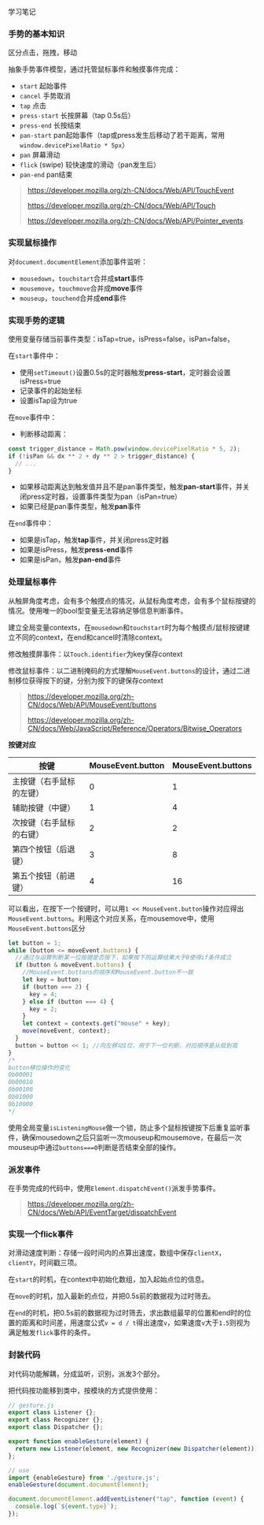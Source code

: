 学习笔记


### 手势的基本知识

区分点击，拖拽，移动

抽象手势事件模型，通过托管鼠标事件和触摸事件完成：

- `start` 起始事件
- `cancel` 手势取消
- `tap` 点击
- `press-start` 长按屏幕（tap 0.5s后）
- `press-end` 长按结束
- `pan-start` pan起始事件（tap或press发生后移动了若干距离，常用`window.devicePixelRatio * 5px`）
- `pan` 屏幕滑动
- `flick` (swipe) 较快速度的滑动（pan发生后）
- `pan-end` pan结束

> https://developer.mozilla.org/zh-CN/docs/Web/API/TouchEvent
>
> https://developer.mozilla.org/zh-CN/docs/Web/API/Touch
>
> https://developer.mozilla.org/zh-CN/docs/Web/API/Pointer_events


### 实现鼠标操作
对`document.documentElement`添加事件监听：

- `mousedown`，`touchstart`合并成**start**事件
- `mousemove`，`touchmove`合并成**move**事件
- `mouseup`，`touchend`合并成**end**事件


### 实现手势的逻辑

使用变量存储当前事件类型：isTap=true，isPress=false，isPan=false，

在`start`事件中：
- 使用`setTimeout()`设置0.5s的定时器触发**press-start**，定时器会设置isPress=true
- 记录事件的起始坐标
- 设置isTap设为true

在`move`事件中：
- 判断移动距离：
```javascript
const trigger_distance = Math.pow(window.devicePixelRatio * 5, 2);
if (!isPan && dx ** 2 + dy ** 2 > trigger_distance) {
  // ...
}
```
- 如果移动距离达到触发值并且不是pan事件类型，触发**pan-start**事件，并关闭press定时器，设置事件类型为pan（isPan=true）
- 如果已经是pan事件类型，触发**pan**事件

在`end`事件中：
- 如果是isTap，触发**tap**事件，并关闭press定时器
- 如果是isPress，触发**press-end**事件
- 如果是isPan，触发**pan-end**事件

### 处理鼠标事件

从触屏角度考虑，会有多个触摸点的情况，从鼠标角度考虑，会有多个鼠标按键的情况。使用唯一的bool型变量无法容纳足够信息判断事件。

建立全局变量contexts，在`mousedown`和`touchstart`时为每个触摸点/鼠标按键建立不同的context，在end和cancel时清除context。

修改触摸屏事件：以`Touch.identifier`为key保存context

修改鼠标事件：以二进制掩码的方式理解`MouseEvent.buttons`的设计，通过二进制移位获得按下的键，分别为按下的键保存context

> https://developer.mozilla.org/zh-CN/docs/Web/API/MouseEvent/buttons
>
> https://developer.mozilla.org/zh-CN/docs/Web/JavaScript/Reference/Operators/Bitwise_Operators

**按键对应**

按键 | MouseEvent.button | MouseEvent.buttons
---|---|---
主按键（右手鼠标的左键） | 0 | 1
辅助按键（中键）  | 1 | 4
次按键（右手鼠标的右键）  | 2 | 2
第四个按钮（后退键） | 3 | 8
第五个按钮（前进键） | 4 | 16

可以看出，在按下一个按键时，可以用`1 << MouseEvent.button`操作对应得出`MouseEvent.buttons`。利用这个对应关系，在mousemove中，使用`MouseEvent.buttons`区分


```javascript
let button = 1;
while (button <= moveEvent.buttons) {
  //通过与运算判断某一位按键是否按下，如果按下则运算结果大于0使得if条件成立
  if (button & moveEvent.buttons) {
    //MouseEvent.buttons的顺序和MouseEvent.button不一致
    let key = button;
    if (button === 2) {
      key = 4;
    } else if (button === 4) {
      key = 2;
    }
    let context = contexts.get("mouse" + key);
    move(moveEvent, context);
  }
  button = button << 1; //向左移动1位，用于下一位判断，对应顺序是从低到高
}
/*
button移位操作的变化
0b00001
0b00010
0b00100
0b01000
0b10000
*/
```

使用全局变量`isListeningMouse`做一个锁，防止多个鼠标按键按下后重复监听事件，确保mousedown之后只监听一次mouseup和mousemove，在最后一次mouseup中通过`buttons===0`判断是否结束全部的操作。

### 派发事件

在手势完成的代码中，使用`Element.dispatchEvent()`派发手势事件。

> https://developer.mozilla.org/zh-CN/docs/Web/API/EventTarget/dispatchEvent

### 实现一个flick事件

对滑动速度判断：存储一段时间内的点算出速度，数组中保存`clientX`，`clientY`，时间戳三项。

在`start`的时机，在context中初始化数组，加入起始点位的信息。

在`move`的时机，加入最新的点位，并把0.5s前的数据视为过时筛去。

在`end`的时机，把0.5s前的数据视为过时筛去，求出数组最早的位置和end时的位置的距离和时间差，用速度公式`v = d / t`得出速度`v`，如果速度`v`大于`1.5`则视为满足触发`flick`事件的条件。

### 封装代码

对代码功能解耦，分成监听，识别，派发3个部分。

把代码按功能移到类中，按模块的方式提供使用：
```javascript
// gesture.js
export class Listener {};
export class Recognizer {};
export class Dispatcher {};

export function enableGesture(element) {
  return new Listener(element, new Recognizer(new Dispatcher(element)));
};

// use
import {enableGesture} from './gesture.js';
enableGesture(document.documentElement);

document.documentElement.addEventListener("tap", function (event) {
  console.log(`${event.type}`);
});
```
